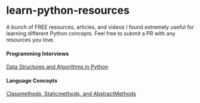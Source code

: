 # learn-python-resources
A bunch of FREE resources, articles, and videos I found extremely useful for learning different Python concepts. Feel free to submit a PR with any resources you love. 

#### Programming Interviews
[Data Structures and Algorithms in Python](http://interactivepython.org/runestone/static/pythonds/index.html)

#### Language Concepts
[Classmethods, Staticmethods, and AbstractMethods](https://julien.danjou.info/blog/2013/guide-python-static-class-abstract-methods)
